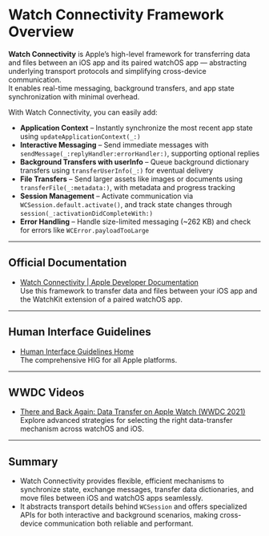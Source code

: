 # Watch Connectivity Framework Overview

**Watch Connectivity** is Apple’s high-level framework for transferring data and files between an iOS app and its paired watchOS app — abstracting underlying transport protocols and simplifying cross-device communication.  
It enables real-time messaging, background transfers, and app state synchronization with minimal overhead.

With Watch Connectivity, you can easily add:

- **Application Context** – Instantly synchronize the most recent app state using `updateApplicationContext(_:)`  
- **Interactive Messaging** – Send immediate messages with `sendMessage(_:replyHandler:errorHandler:)`, supporting optional replies  
- **Background Transfers with userInfo** – Queue background dictionary transfers using `transferUserInfo(_:)` for eventual delivery  
- **File Transfers** – Send larger assets like images or documents using `transferFile(_:metadata:)`, with metadata and progress tracking  
- **Session Management** – Activate communication via `WCSession.default.activate()`, and track state changes through `session(_:activationDidCompleteWith:)`  
- **Error Handling** – Handle size-limited messaging (~262 KB) and check for errors like `WCError.payloadTooLarge`

---

## Official Documentation

- [Watch Connectivity | Apple Developer Documentation](https://developer.apple.com/documentation/watchconnectivity)  
  Use this framework to transfer data and files between your iOS app and the WatchKit extension of a paired watchOS app.

---

## Human Interface Guidelines

- [Human Interface Guidelines Home](https://developer.apple.com/design/human-interface-guidelines/)  
  The comprehensive HIG for all Apple platforms.

---

## WWDC Videos

- [There and Back Again: Data Transfer on Apple Watch (WWDC 2021)](https://developer.apple.com/videos/play/wwdc2021/10087/)  
  Explore advanced strategies for selecting the right data-transfer mechanism across watchOS and iOS.

---

## Summary

- Watch Connectivity provides flexible, efficient mechanisms to synchronize state, exchange messages, transfer data dictionaries, and move files between iOS and watchOS apps seamlessly. 
- It abstracts transport details behind `WCSession` and offers specialized APIs for both interactive and background scenarios, making cross-device communication both reliable and performant.
